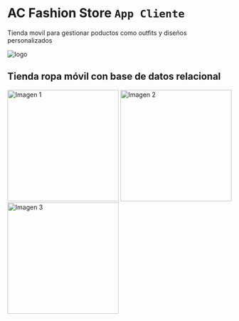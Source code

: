 # AC Fashion Store `App Cliente`
Tienda movil para gestionar poductos como outfits y diseños personalizados

![logo](https://github.com/VictorArdila/AC-Fashion-Store-Admin/assets/89551043/274a4a08-0057-4850-b93a-4565da1ad03a)

## Tienda ropa móvil con base de datos relacional
<div style="display: inline;">
  <img src="https://github.com/VictorArdila/AC-Fashion-Store-Client/assets/89551043/06fe98c2-e3b1-40e0-8993-65ae22b9a6bb" alt="Imagen 1" width="250">
   <img src="https://github.com/VictorArdila/AC-Fashion-Store-Client/assets/89551043/4cbb7c6b-14cd-475f-b151-9f2473bcea46" alt="Imagen 2" width="250">
  <img src="https://github.com/VictorArdila/AC-Fashion-Store-Client/assets/89551043/a2400ad4-2933-4272-bf69-5a3f969ed97b" alt="Imagen 3" width="250">
</div> 

